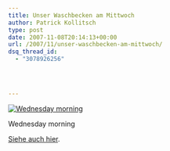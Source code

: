 ```yaml
---
title: Unser Waschbecken am Mittwoch
author: Patrick Kollitsch
type: post
date: 2007-11-08T20:14:13+00:00
url: /2007/11/unser-waschbecken-am-mittwoch/
dsq_thread_id:
  - "3078926256"




---
```

<div class="flickr">
  <a href="http://www.flickr.com/photos/schreibblogade/1932598384/" title="Wednesday morning"><img src="//farm3.static.flickr.com/2121/1932598384_047165581f.jpg" alt="Wednesday morning" /></a></p> 
  
  <p>
    Wednesday morning
  </p>
</div>

<a href="1409">Siehe auch hier</a>.